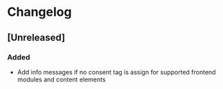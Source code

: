 
# Changelog

## [Unreleased]

### Added

- Add info messages if no consent tag is assign for supported frontend modules and content elements
